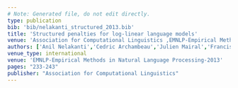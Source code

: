 ```yaml
---
# Note: Generated file, do not edit directly.
type: publication
bib: 'bib/nelakanti_structured_2013.bib'
title: 'Structured penalties for log-linear language models'
venue: 'Association for Computational Linguistics ,EMNLP-Empirical Methods in Natural Language Processing-2013 ,pp. 233-243'
authors: ['Anil Nelakanti','Cedric Archambeau','Julien Mairal','Francis Bach','Guillaume Bouchard']
venue_type: international
venue: 'EMNLP-Empirical Methods in Natural Language Processing-2013'
pages: "233-243"
publisher: "Association for Computational Linguistics"
---
```

